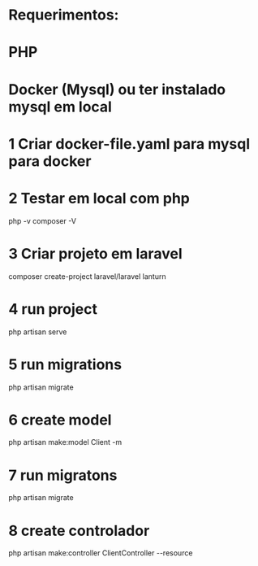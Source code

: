 # Requerimentos:
# PHP
# Docker (Mysql) ou ter instalado mysql em local

# 1 Criar docker-file.yaml para mysql para docker

# 2 Testar em local com php

php -v
composer -V

# 3 Criar projeto em laravel
composer create-project laravel/laravel lanturn

# 4 run project

php artisan serve

# 5  run migrations

php artisan migrate

# 6 create model

php artisan make:model Client -m

# 7 run migratons

php artisan migrate

# 8 create controlador

php artisan make:controller ClientController --resource
